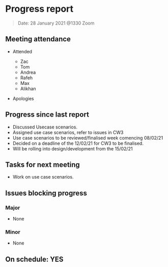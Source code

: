 <!-- File name must be Year-Month-Date.md
e.g. 2020-10-12.md -->

<!--One report per week Minimum!-->
# Progress report

> Date: 28 January 2021 @1330 Zoom

<!--Names of those who attended the meeting, CSV-->
## Meeting attendance

- Attended
  - Zac
  - Tom
  - Andrea
  - Rafeh
  - Max
  - Alikhan

- Apologies
  
## Progress since last report
<!--What have you done ?-->
<!--Single line bullet point-->

- Discussed Usecase scenarios.
- Assigned use case scenarios, refer to issues in CW3
- Use case scenarios to be reviewed/finalised week comencing 08/02/21
- Decided on a deadline of the 12/02/21 for CW3 to be finalised.
- Will be rolling into design/development from the 15/02/21

## Tasks for next meeting
<!--What will you do before the next?-->
<!--Single line bullet point-->
- Work on use case scenarios.

## Issues blocking progress

### Major

- None

### Minor

- None

<!--Pick one-->
<!--## On schedule: YES-->
<!--## On schedule: NO-->

## On schedule: YES
